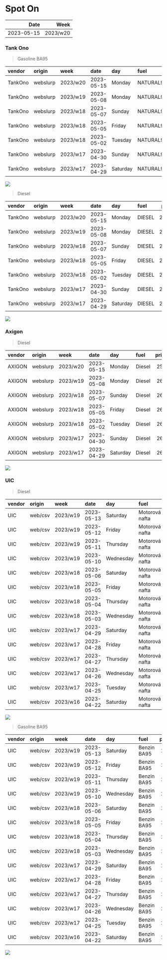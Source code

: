 Spot On
================

|       Date |     Week |
|-----------:|---------:|
| 2023-05-15 | 2023/w20 |

### Tank Ono

> Gasoline BA95

| vendor  | origin   | week     | date       | day      | fuel      | price | PriceVAT |
|:--------|:---------|:---------|:-----------|:---------|:----------|------:|---------:|
| TankOno | webslurp | 2023/w20 | 2023-05-15 | Monday   | NATURAL95 | 28.84 |     34.9 |
| TankOno | webslurp | 2023/w19 | 2023-05-08 | Monday   | NATURAL95 | 28.84 |     34.9 |
| TankOno | webslurp | 2023/w18 | 2023-05-07 | Sunday   | NATURAL95 | 28.84 |     34.9 |
| TankOno | webslurp | 2023/w18 | 2023-05-05 | Friday   | NATURAL95 | 29.67 |     35.9 |
| TankOno | webslurp | 2023/w18 | 2023-05-02 | Tuesday  | NATURAL95 | 29.67 |     35.9 |
| TankOno | webslurp | 2023/w17 | 2023-04-30 | Sunday   | NATURAL95 | 29.67 |     35.9 |
| TankOno | webslurp | 2023/w17 | 2023-04-29 | Saturday | NATURAL95 | 29.67 |     35.9 |

<img src="SpotOn_files/figure-gfm/tono-ba95-1.png" style="display: block; margin: auto auto auto 0;" />

> Diesel

| vendor  | origin   | week     | date       | day      | fuel   | price | PriceVAT |
|:--------|:---------|:---------|:-----------|:---------|:-------|------:|---------:|
| TankOno | webslurp | 2023/w20 | 2023-05-15 | Monday   | DIESEL | 23.88 |     28.9 |
| TankOno | webslurp | 2023/w19 | 2023-05-08 | Monday   | DIESEL | 23.88 |     28.9 |
| TankOno | webslurp | 2023/w18 | 2023-05-07 | Sunday   | DIESEL | 23.88 |     28.9 |
| TankOno | webslurp | 2023/w18 | 2023-05-05 | Friday   | DIESEL | 24.71 |     29.9 |
| TankOno | webslurp | 2023/w18 | 2023-05-02 | Tuesday  | DIESEL | 24.71 |     29.9 |
| TankOno | webslurp | 2023/w17 | 2023-04-30 | Sunday   | DIESEL | 24.71 |     29.9 |
| TankOno | webslurp | 2023/w17 | 2023-04-29 | Saturday | DIESEL | 24.71 |     29.9 |

<img src="SpotOn_files/figure-gfm/tono-diesel-1.png" style="display: block; margin: auto auto auto 0;" />

### Axigon

> Diesel

| vendor | origin   | week     | date       | day      | fuel   | price | PriceVAT |
|:-------|:---------|:---------|:-----------|:---------|:-------|------:|---------:|
| AXIGON | webslurp | 2023/w20 | 2023-05-15 | Monday   | Diesel |  25.3 |     30.6 |
| AXIGON | webslurp | 2023/w19 | 2023-05-08 | Monday   | Diesel |  26.1 |     31.6 |
| AXIGON | webslurp | 2023/w18 | 2023-05-07 | Sunday   | Diesel |  26.1 |     31.6 |
| AXIGON | webslurp | 2023/w18 | 2023-05-05 | Friday   | Diesel |  26.1 |     31.6 |
| AXIGON | webslurp | 2023/w18 | 2023-05-02 | Tuesday  | Diesel |  26.4 |     32.0 |
| AXIGON | webslurp | 2023/w17 | 2023-04-30 | Sunday   | Diesel |  26.4 |     32.0 |
| AXIGON | webslurp | 2023/w17 | 2023-04-29 | Saturday | Diesel |  26.4 |     32.0 |

<img src="SpotOn_files/figure-gfm/axigon-diesel-1.png" style="display: block; margin: auto auto auto 0;" />

### UIC

> Diesel

| vendor | origin  | week     | date       | day       | fuel           | price | priceVAT |
|:-------|:--------|:---------|:-----------|:----------|:---------------|------:|---------:|
| UIC    | web/csv | 2023/w19 | 2023-05-13 | Saturday  | Motorová nafta |  23.8 |     28.8 |
| UIC    | web/csv | 2023/w19 | 2023-05-12 | Friday    | Motorová nafta |  23.9 |     28.9 |
| UIC    | web/csv | 2023/w19 | 2023-05-11 | Thursday  | Motorová nafta |  23.8 |     28.8 |
| UIC    | web/csv | 2023/w19 | 2023-05-10 | Wednesday | Motorová nafta |  23.6 |     28.6 |
| UIC    | web/csv | 2023/w18 | 2023-05-06 | Saturday  | Motorová nafta |  23.5 |     28.4 |
| UIC    | web/csv | 2023/w18 | 2023-05-05 | Friday    | Motorová nafta |  23.5 |     28.4 |
| UIC    | web/csv | 2023/w18 | 2023-05-04 | Thursday  | Motorová nafta |  23.9 |     28.9 |
| UIC    | web/csv | 2023/w18 | 2023-05-03 | Wednesday | Motorová nafta |  24.2 |     29.3 |
| UIC    | web/csv | 2023/w17 | 2023-04-29 | Saturday  | Motorová nafta |  24.5 |     29.6 |
| UIC    | web/csv | 2023/w17 | 2023-04-28 | Friday    | Motorová nafta |  24.6 |     29.8 |
| UIC    | web/csv | 2023/w17 | 2023-04-27 | Thursday  | Motorová nafta |  24.9 |     30.1 |
| UIC    | web/csv | 2023/w17 | 2023-04-26 | Wednesday | Motorová nafta |  25.0 |     30.2 |
| UIC    | web/csv | 2023/w17 | 2023-04-25 | Tuesday   | Motorová nafta |  25.1 |     30.4 |
| UIC    | web/csv | 2023/w16 | 2023-04-22 | Saturday  | Motorová nafta |  24.8 |     30.0 |

<img src="SpotOn_files/figure-gfm/uic-diesel-1.png" style="display: block; margin: auto auto auto 0;" />

> Gasoline BA95

| vendor | origin  | week     | date       | day       | fuel        | price | priceVAT |
|:-------|:--------|:---------|:-----------|:----------|:------------|------:|---------:|
| UIC    | web/csv | 2023/w19 | 2023-05-13 | Saturday  | Benzin BA95 |  28.3 |     34.2 |
| UIC    | web/csv | 2023/w19 | 2023-05-12 | Friday    | Benzin BA95 |  28.4 |     34.4 |
| UIC    | web/csv | 2023/w19 | 2023-05-11 | Thursday  | Benzin BA95 |  28.4 |     34.4 |
| UIC    | web/csv | 2023/w19 | 2023-05-10 | Wednesday | Benzin BA95 |  28.2 |     34.1 |
| UIC    | web/csv | 2023/w18 | 2023-05-06 | Saturday  | Benzin BA95 |  28.1 |     34.0 |
| UIC    | web/csv | 2023/w18 | 2023-05-05 | Friday    | Benzin BA95 |  28.6 |     34.6 |
| UIC    | web/csv | 2023/w18 | 2023-05-04 | Thursday  | Benzin BA95 |  28.9 |     35.0 |
| UIC    | web/csv | 2023/w18 | 2023-05-03 | Wednesday | Benzin BA95 |  29.2 |     35.3 |
| UIC    | web/csv | 2023/w17 | 2023-04-29 | Saturday  | Benzin BA95 |  29.3 |     35.5 |
| UIC    | web/csv | 2023/w17 | 2023-04-28 | Friday    | Benzin BA95 |  29.3 |     35.5 |
| UIC    | web/csv | 2023/w17 | 2023-04-27 | Thursday  | Benzin BA95 |  29.4 |     35.6 |
| UIC    | web/csv | 2023/w17 | 2023-04-26 | Wednesday | Benzin BA95 |  29.4 |     35.6 |
| UIC    | web/csv | 2023/w17 | 2023-04-25 | Tuesday   | Benzin BA95 |  29.5 |     35.7 |
| UIC    | web/csv | 2023/w16 | 2023-04-22 | Saturday  | Benzin BA95 |  29.4 |     35.6 |

<img src="SpotOn_files/figure-gfm/uic-ba95-1.png" style="display: block; margin: auto auto auto 0;" />
